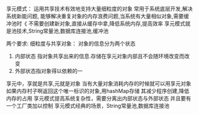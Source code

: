 享元模式：
运用共享技术有效地支持大量细粒度的对象
常用于系统底层开发,解决系统新能问题,
能够解决重复对象的内存浪费问题,当系统有大量相似对象,需要缓冲池时《
不需要创建新对象,直接从缓存中拿,降低系统内存,提高效率
享元模式就是池技术,String常量池,数据库连接池,缓冲池

两个要求:
细粒度与共享对象： 对象的信息分为两个状态
1. 内部状态 指对象共享出来的信息.存储在享元对象内部且不会随环境改变而改变
2. 外部状态指对象得以依赖的一

享元中，享就是共享,元就是对象
当有大量对象消耗内存的时候就可以用享元对象
如果内存村子啊返回这个唯一标识的对象,用hashMap存储
其减少程序创建,降低内存的占用
享元模式提高系统复杂性，需要分离出内部状态与外部状态
并且要有一个工厂类加以控制
享元模式经典的场景，String常量池,数据库连接池